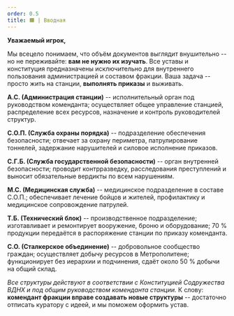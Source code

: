 ```yaml
---
order: 0.5
title: 🟧 | Вводная
---
```


<note type="lab">

**Уважаемый игрок,**

Мы всецело понимаем, что объём документов выглядит внушительно -- но не переживайте: **вам не нужно их изучать**. Все уставы и конституция предназначены исключительно для внутреннего пользования администрацией и составом фракции. Ваша задача -- просто жить на станции, **выполнять приказы** и выживать.

</note>

**А.С. (Администрация станции)** -- исполнительный орган под руководством коменданта; осуществляет общее управление станцией, распределение всех ресурсов, назначение и контроль руководителей структур.

**С.О.П. (Служба охраны порядка)** -- подразделение обеспечения безопасности; отвечает за охрану периметра, патрулирование тоннелей, задержание нарушителей и силовое исполнение приказов.

**С.Г.Б. (Служба государственной безопасности)** -- орган внутренней безопасности; проводит контрразведку, расследования преступлений и выносит обязательные вердикты по всем нарушениям.

**М.С. (Медицинская служба)** -- медицинское подразделение в составе С.О.П.; обеспечивает лечение бойцов и жителей, профилактику и медицинское сопровождение патрулей.

**Т.Б. (Технический блок)** -- производственное подразделение; изготавливает и ремонтирует вооружение, броню и оборудование; 70 % продукции передаётся в распоряжение станции по приказу коменданта.

**С.О. (Сталкерское объединение)** -- добровольное сообщество граждан; осуществляет добычу ресурсов в Метрополитене; функционирует без иерархии и подчинения, сдаёт около 50 % добычи на общий склад.

<note type="tip">

*Все структуры действуют в соответствии с Конституцией Содружества ВДНХ и под общим руководством коменданта станции.* К слову: **комендант фракции вправе создавать новые структуры** -- достаточно отписать куратору с идеей, и мы поможем оформить устав.

</note>